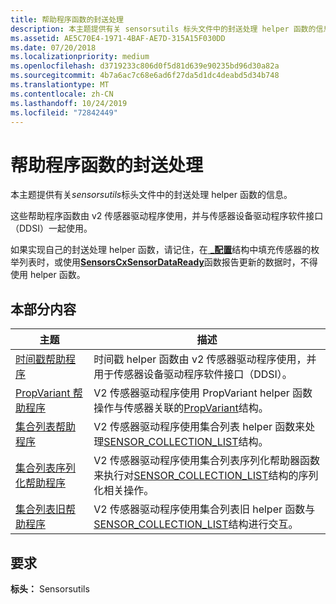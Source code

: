 ```yaml
---
title: 帮助程序函数的封送处理
description: 本主题提供有关 sensorsutils 标头文件中的封送处理 helper 函数的信息。
ms.assetid: AE5C70E4-1971-4BAF-AE7D-315A15F030DD
ms.date: 07/20/2018
ms.localizationpriority: medium
ms.openlocfilehash: d3719233c806d0f5d81d639e90235bd96d30a82a
ms.sourcegitcommit: 4b7a6ac7c68e6ad6f27da5d1dc4deabd5d34b748
ms.translationtype: MT
ms.contentlocale: zh-CN
ms.lasthandoff: 10/24/2019
ms.locfileid: "72842449"
---
```

# <a name="marshalling-helper-functions"></a>帮助程序函数的封送处理


本主题提供有关*sensorsutils*标头文件中的封送处理 helper 函数的信息。

这些帮助程序函数由 v2 传感器驱动程序使用，并与传感器设备驱动程序软件接口（DDSI）一起使用。

如果实现自己的封送处理 helper 函数，请记住，在[ **\_配置**](https://docs.microsoft.com/windows-hardware/drivers/ddi/sensorscx/ns-sensorscx-_sensor_config)结构中填充传感器的枚举列表时，或使用[**SensorsCxSensorDataReady**](https://docs.microsoft.com/windows-hardware/drivers/ddi/sensorscx/nf-sensorscx-sensorscxsensordataready)函数报告更新的数据时，不得使用 helper 函数。

## <a name="in-this-section"></a>本部分内容


|主题|描述|
|--|--|
|[时间戳帮助程序](timestamp-helper.md)|时间戳 helper 函数由 v2 传感器驱动程序使用，并用于传感器设备驱动程序软件接口（DDSI）。|
|[PropVariant 帮助程序](propvariant-helpers.md)|V2 传感器驱动程序使用 PropVariant helper 函数操作与传感器关联的[PropVariant](https://docs.microsoft.com/windows/desktop/api/propidl/ns-propidl-tagpropvariant)结构。|
|[集合列表帮助程序](collection-list-helpers.md)|V2 传感器驱动程序使用集合列表 helper 函数来处理[SENSOR_COLLECTION_LIST](https://docs.microsoft.com/windows-hardware/drivers/ddi/sensorsdef/ns-sensorsdef-sensor_collection_list)结构。|
|[集合列表序列化帮助程序](collection-list-serialization-helpers.md)|V2 传感器驱动程序使用集合列表序列化帮助器函数来执行对[SENSOR_COLLECTION_LIST](https://docs.microsoft.com/windows-hardware/drivers/ddi/sensorsdef/ns-sensorsdef-sensor_collection_list)结构的序列化相关操作。|
|[集合列表旧帮助程序](collection-list-legacy-helpers.md)|V2 传感器驱动程序使用集合列表旧 helper 函数与[SENSOR_COLLECTION_LIST](https://docs.microsoft.com/windows-hardware/drivers/ddi/sensorsdef/ns-sensorsdef-sensor_collection_list)结构进行交互。|

 

## <a name="requirements"></a>要求


**标头：** Sensorsutils

 

 





